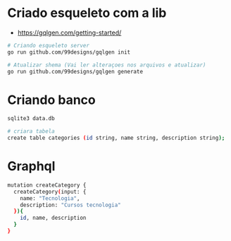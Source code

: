 # Criado esqueleto com a lib

- https://gqlgen.com/getting-started/

```bash
# Criando esqueleto server
go run github.com/99designs/gqlgen init

# Atualizar shema (Vai ler alteraçoes nos arquivos e atualizar)
go run github.com/99designs/gqlgen generate
```

# Criando banco

```bash
sqlite3 data.db

# criara tabela
create table categories (id string, name string, description string);
```

# Graphql

```bash
mutation createCategory {
  createCategory(input: {
    name: "Tecnologia",
    description: "Cursos tecnologia"
  }){
    id, name, description
  }
}
```
